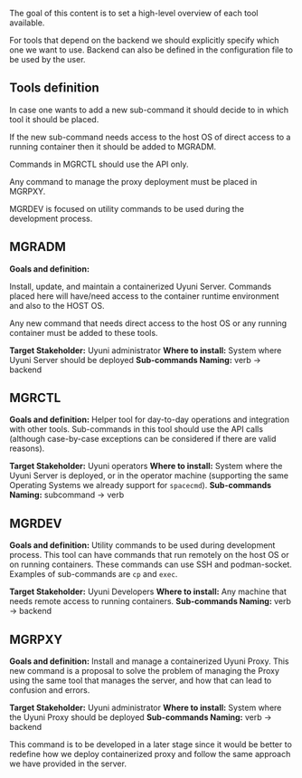 <!--
SPDX-FileCopyrightText: 2023 SUSE LLC

SPDX-License-Identifier: Apache-2.0
-->

The goal of this content is to set a high-level overview of each tool available.

For tools that depend on the backend we should explicitly specify which one we want to use. Backend can also be defined in the configuration file to be used by the user.

## Tools definition

In case one wants to add a new sub-command it should decide to in which tool it should be placed.

If the new sub-command needs access to the host OS of direct access to a running container then it should be added to MGRADM.

Commands in MGRCTL should use the API only.

Any command to manage the proxy deployment must be placed in MGRPXY.

MGRDEV is focused on utility commands to be used during the development process.


## MGRADM

**Goals and definition:**

Install, update, and maintain a containerized Uyuni Server. Commands placed here will have/need access to the container runtime environment and also to the HOST OS.

Any new command that needs direct access to the host OS or any running container must be added to these tools.

**Target Stakeholder:** Uyuni administrator
**Where to install:** System where Uyuni Server should be deployed
**Sub-commands Naming:** verb -> backend

## MGRCTL

**Goals and definition:**
Helper tool for day-to-day operations and integration with other tools.
Sub-commands in this tool should use the API calls (although case-by-case exceptions can be considered if there are valid reasons).

**Target Stakeholder:** Uyuni operators
**Where to install:** System where the Uyuni Server is deployed, or in the operator machine (supporting the same Operating Systems we already support for `spacecmd`).
**Sub-commands Naming:** subcommand -> verb

## MGRDEV

**Goals and definition:**
Utility commands to be used during development process. This tool can have commands that run remotely on the host OS or on running containers. These commands can use SSH and podman-socket.
Examples of sub-commands are `cp` and `exec`.

**Target Stakeholder:** Uyuni Developers
**Where to install:** Any machine that needs remote access to running containers.
**Sub-commands Naming:** verb -> backend


## MGRPXY

**Goals and definition:**
Install and manage a containerized Uyuni Proxy. This new command is a proposal to solve the problem of managing the Proxy using the same tool that manages the server, and how that can lead to confusion and errors.

**Target Stakeholder:** Uyuni administrator
**Where to install:** System where the Uyuni Proxy should be deployed
**Sub-commands Naming:** verb -> backend

This command is to be developed in a later stage since it would be better to redefine how we deploy containerized proxy and follow the same approach we have provided in the server.
